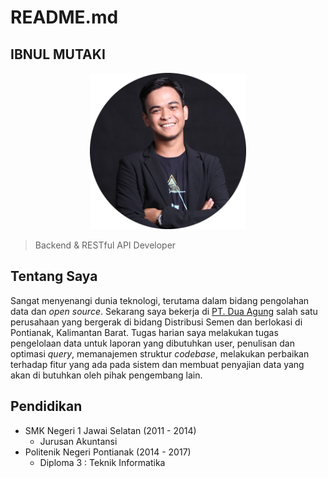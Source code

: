 # README.md

## IBNUL MUTAKI

<p align="center">
  <a href="https://laravel.com" target="_blank">
    <img src="media/images/profile-circle.png" width="250">
  </a>
</p>

> Backend & RESTful API Developer

## Tentang Saya

Sangat menyenangi dunia teknologi, terutama dalam bidang pengolahan data dan _open source_. Sekarang saya bekerja di [PT. Dua Agung](https://www.instagram.com/duaagung/) salah satu perusahaan yang bergerak di bidang Distribusi Semen dan berlokasi di Pontianak, Kalimantan Barat. Tugas harian saya melakukan tugas pengelolaan data untuk laporan yang dibutuhkan user, penulisan dan optimasi _query_, memanajemen struktur _codebase_, melakukan perbaikan terhadap fitur yang ada pada sistem dan membuat penyajian data yang akan di butuhkan oleh pihak pengembang lain.

## Pendidikan

- SMK Negeri 1 Jawai Selatan (2011 - 2014)
  - Jurusan Akuntansi
- Politenik Negeri Pontianak (2014 - 2017)
  - Diploma 3 : Teknik Informatika
